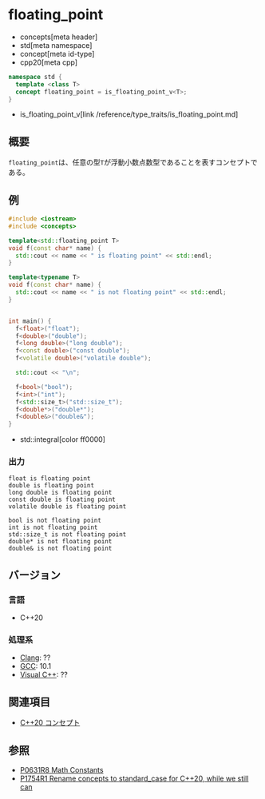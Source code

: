 # floating_point
* concepts[meta header]
* std[meta namespace]
* concept[meta id-type]
* cpp20[meta cpp]

```cpp
namespace std {
  template <class T>
  concept floating_point = is_floating_point_v<T>;
}
```
* is_floating_point_v[link /reference/type_traits/is_floating_point.md]

## 概要

`floating_point`は、任意の型`T`が浮動小数点数型であることを表すコンセプトである。

## 例

```cpp example
#include <iostream>
#include <concepts>

template<std::floating_point T>
void f(const char* name) {
  std::cout << name << " is floating point" << std::endl;
}

template<typename T>
void f(const char* name) {
  std::cout << name << " is not floating point" << std::endl;
}


int main() {
  f<float>("float");
  f<double>("double");
  f<long double>("long double");
  f<const double>("const double");
  f<volatile double>("volatile double");

  std::cout << "\n";

  f<bool>("bool");
  f<int>("int");
  f<std::size_t>("std::size_t");
  f<double*>("double*");
  f<double&>("double&");
}
```
* std::integral[color ff0000]

### 出力
```
float is floating point
double is floating point
long double is floating point
const double is floating point
volatile double is floating point

bool is not floating point
int is not floating point
std::size_t is not floating point
double* is not floating point
double& is not floating point
```

## バージョン
### 言語
- C++20

### 処理系
- [Clang](/implementation.md#clang): ??
- [GCC](/implementation.md#gcc): 10.1
- [Visual C++](/implementation.md#visual_cpp): ??

## 関連項目

- [C++20 コンセプト](/lang/cpp20/concepts.md)


## 参照
- [P0631R8 Math Constants](http://www.open-std.org/jtc1/sc22/wg21/docs/papers/2019/p0631r8.pdf)
- [P1754R1 Rename concepts to standard_case for C++20, while we still can](http://www.open-std.org/jtc1/sc22/wg21/docs/papers/2019/p1754r1.pdf)
